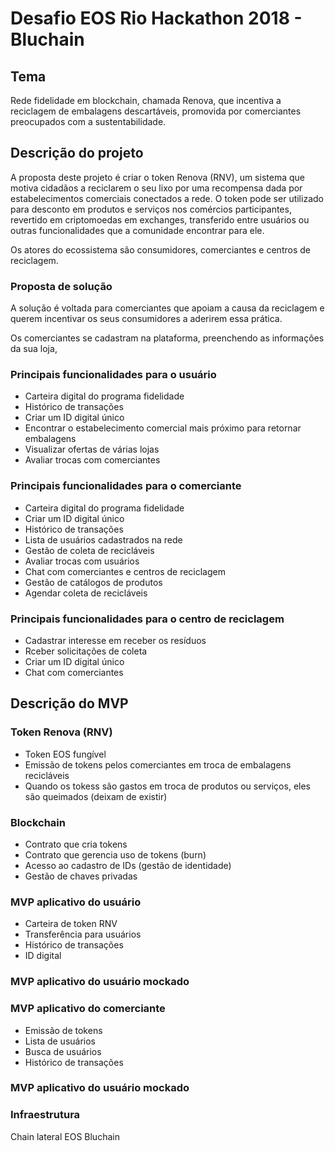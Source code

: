 # Desafio EOS Rio Hackathon 2018 - Bluchain

## Tema
Rede fidelidade em blockchain, chamada Renova, que incentiva a reciclagem de embalagens descartáveis, promovida por comerciantes preocupados com a sustentabilidade.

## Descrição do projeto

A proposta deste projeto é criar o token Renova (RNV), um sistema que motiva cidadãos a reciclarem o seu lixo por uma recompensa dada por estabelecimentos comerciais conectados a rede. O token pode ser utilizado para desconto em produtos e serviços nos comércios participantes, revertido em criptomoedas em exchanges, transferido entre usuários ou outras funcionalidades que a comunidade encontrar para ele.

Os atores do ecossistema são consumidores, comerciantes e centros de reciclagem.

### Proposta de solução

A solução é voltada para comerciantes que apoiam a causa da reciclagem e querem incentivar os seus consumidores a aderirem essa prática. 

Os comerciantes se cadastram na plataforma, preenchendo as informações da sua loja, 

### Principais funcionalidades para o usuário

- Carteira digital do programa fidelidade
- Histórico de transações
- Criar um ID digital único
- Encontrar o estabelecimento comercial mais próximo para retornar embalagens
- Visualizar ofertas de várias lojas
- Avaliar trocas com comerciantes

### Principais funcionalidades para o comerciante

- Carteira digital do programa fidelidade
- Criar um ID digital único
- Histórico de transações
- Lista de usuários cadastrados na rede
- Gestão de coleta de recicláveis
- Avaliar trocas com usuários
- Chat com comerciantes e centros de reciclagem
- Gestão de catálogos de produtos
- Agendar coleta de recicláveis 

### Principais funcionalidades para o centro de reciclagem

- Cadastrar interesse em receber os resíduos
- Rceber solicitações de coleta
- Criar um ID digital único
- Chat com comerciantes


## Descrição do MVP

### Token Renova (RNV)

- Token EOS fungível
- Emissão de tokens pelos comerciantes em troca de embalagens recicláveis
- Quando os tokess são gastos em troca de produtos ou serviços, eles são queimados (deixam de existir)

### Blockchain

- Contrato que cria tokens
- Contrato que gerencia uso de tokens (burn)
- Acesso ao cadastro de IDs (gestão de identidade)
- Gestão de chaves privadas

### MVP aplicativo do usuário

- Carteira de token RNV
- Transferência para usuários
- Histórico de transações
- ID digital

### MVP aplicativo do usuário mockado

### MVP aplicativo do comerciante

- Emissão de tokens
- Lista de usuários
- Busca de usuários
- Histórico de transações

### MVP aplicativo do usuário mockado

### Infraestrutura

Chain lateral EOS Bluchain
